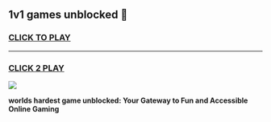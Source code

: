 
## 1v1 games unblocked 👋
<h3>
<a href="https://premium.freeplayer.one?title=1v1_games_unblocked&ref=13F">CLICK TO PLAY</a></h3>
<hr>

<h3>
<a href="https://premium.freeplayer.one?title=1v1_games_unblocked&ref=13F">CLICK 2 PLAY</a>
  
</h3>

<a href="https://premium.freeplayer.one?title=1v1_games_unblocked&ref=12F/"><img src="https://clearcache.store/games.png"></a>


**worlds hardest game unblocked: Your Gateway to Fun and Accessible Online Gaming**
